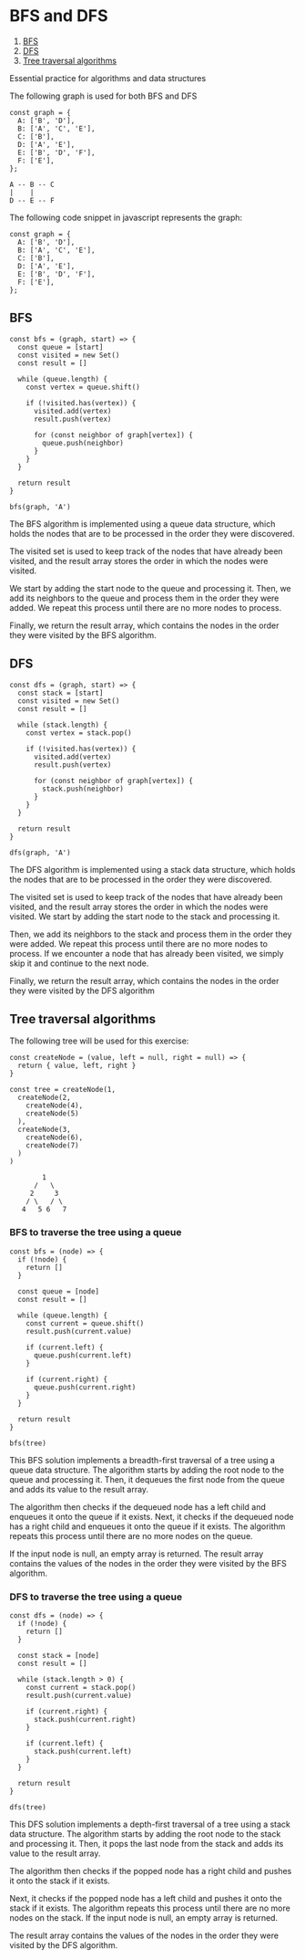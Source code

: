 # BFS and DFS
1. [BFS](#bfs)
2. [DFS](#dfs)
3. [Tree traversal algorithms](#tree-traversal-algorithms)

Essential practice for algorithms and data structures

The following graph is used for both BFS and DFS

```
const graph = {
  A: ['B', 'D'],
  B: ['A', 'C', 'E'],
  C: ['B'],
  D: ['A', 'E'],
  E: ['B', 'D', 'F'],
  F: ['E'],
};
```

```
A -- B -- C
|    |
D -- E -- F
```

The following code snippet in javascript represents the graph:
```
const graph = {
  A: ['B', 'D'],
  B: ['A', 'C', 'E'],
  C: ['B'],
  D: ['A', 'E'],
  E: ['B', 'D', 'F'],
  F: ['E'],
};
```

## BFS

```
const bfs = (graph, start) => {
  const queue = [start]
  const visited = new Set()
  const result = []

  while (queue.length) {
    const vertex = queue.shift()

    if (!visited.has(vertex)) {
      visited.add(vertex)
      result.push(vertex)

      for (const neighbor of graph[vertex]) {
        queue.push(neighbor)
      }
    }
  }

  return result
}

bfs(graph, 'A')
```

The BFS algorithm is implemented using a queue data structure, which holds the nodes that are to be processed in the order they were discovered.

The visited set is used to keep track of the nodes that have already been visited, and the result array stores the order in which the nodes were visited.

We start by adding the start node to the queue and processing it. Then, we add its neighbors to the queue and process them in the order they were added. We repeat this process until there are no more nodes to process.

Finally, we return the result array, which contains the nodes in the order they were visited by the BFS algorithm.

## DFS

```
const dfs = (graph, start) => {
  const stack = [start]
  const visited = new Set()
  const result = []

  while (stack.length) {
    const vertex = stack.pop()

    if (!visited.has(vertex)) {
      visited.add(vertex)
      result.push(vertex)

      for (const neighbor of graph[vertex]) {
        stack.push(neighbor)
      }
    }
  }

  return result
}

dfs(graph, 'A')
```

The DFS algorithm is implemented using a stack data structure, which holds the nodes that are to be processed in the order they were discovered.

The visited set is used to keep track of the nodes that have already been visited, and the result array stores the order in which the nodes were visited. We start by adding the start node to the stack and processing it.

Then, we add its neighbors to the stack and process them in the order they were added. We repeat this process until there are no more nodes to process. If we encounter a node that has already been visited, we simply skip it and continue to the next node.

Finally, we return the result array, which contains the nodes in the order they were visited by the DFS algorithm

## Tree traversal algorithms

The following tree will be used for this exercise:

```
const createNode = (value, left = null, right = null) => {
  return { value, left, right }
}

const tree = createNode(1,
  createNode(2,
    createNode(4),
    createNode(5)
  ),
  createNode(3,
    createNode(6),
    createNode(7)
  )
)
```

```
        1
      /   \
     2     3
    / \   / \
   4   5 6   7
```

### BFS to traverse the tree using a queue

```
const bfs = (node) => {
  if (!node) {
    return []
  }

  const queue = [node]
  const result = []

  while (queue.length) {
    const current = queue.shift()
    result.push(current.value)

    if (current.left) {
      queue.push(current.left)
    }

    if (current.right) {
      queue.push(current.right)
    }
  }

  return result
}

bfs(tree)
```

This BFS solution implements a breadth-first traversal of a tree using a queue data structure. The algorithm starts by adding the root node to the queue and processing it. Then, it dequeues the first node from the queue and adds its value to the result array.

The algorithm then checks if the dequeued node has a left child and enqueues it onto the queue if it exists. Next, it checks if the dequeued node has a right child and enqueues it onto the queue if it exists. The algorithm repeats this process until there are no more nodes on the queue.

If the input node is null, an empty array is returned. The result array contains the values of the nodes in the order they were visited by the BFS algorithm.

### DFS to traverse the tree using a queue

```
const dfs = (node) => {
  if (!node) {
    return []
  }

  const stack = [node]
  const result = []

  while (stack.length > 0) {
    const current = stack.pop()
    result.push(current.value)

    if (current.right) {
      stack.push(current.right)
    }

    if (current.left) {
      stack.push(current.left)
    }
  }

  return result
}

dfs(tree)
```

This DFS solution implements a depth-first traversal of a tree using a stack data structure. The algorithm starts by adding the root node to the stack and processing it. Then, it pops the last node from the stack and adds its value to the result array.

The algorithm then checks if the popped node has a right child and pushes it onto the stack if it exists.

Next, it checks if the popped node has a left child and pushes it onto the stack if it exists. The algorithm repeats this process until there are no more nodes on the stack. If the input node is null, an empty array is returned.

The result array contains the values of the nodes in the order they were visited by the DFS algorithm.
